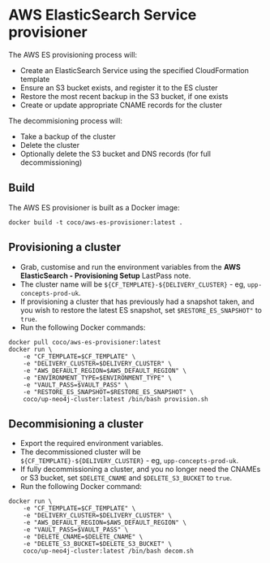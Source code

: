 # AWS ElasticSearch Service provisioner

The AWS ES provisioning process will:

 * Create an ElasticSearch Service using the specified CloudFormation template
 * Ensure an S3 bucket exists, and register it to the ES cluster
 * Restore the most recent backup in the S3 bucket, if one exists
 * Create or update appropriate CNAME records for the cluster

The decommisioning process will:

 * Take a backup of the cluster
 * Delete the cluster
 * Optionally delete the S3 bucket and DNS records (for full decommissioning)

## Build
The AWS ES provisioner is built as a Docker image:

`docker build -t coco/aws-es-provisioner:latest .`

## Provisioning a cluster
- Grab, customise and run the environment variables from the **AWS ElasticSearch - Provisioning Setup** LastPass note.
- The cluster name will be `${CF_TEMPLATE}-${DELIVERY_CLUSTER}` - eg, `upp-concepts-prod-uk`.
- If provisioning a cluster that has previously had a snapshot taken, and you wish to restore the latest ES snapshot, set `$RESTORE_ES_SNAPSHOT"` to `true`.
- Run the following Docker commands:
```
docker pull coco/aws-es-provisioner:latest
docker run \
    -e "CF_TEMPLATE=$CF_TEMPLATE" \
    -e "DELIVERY_CLUSTER=$DELIVERY_CLUSTER" \
    -e "AWS_DEFAULT_REGION=$AWS_DEFAULT_REGION" \
    -e "ENVIRONMENT_TYPE=$ENVIRONMENT_TYPE" \
    -e "VAULT_PASS=$VAULT_PASS" \
    -e "RESTORE_ES_SNAPSHOT=$RESTORE_ES_SNAPSHOT" \
    coco/up-neo4j-cluster:latest /bin/bash provision.sh
```

## Decommisioning a cluster
- Export the required environment variables.
- The decommissioned cluster will be `${CF_TEMPLATE}-${DELIVERY_CLUSTER}` - eg, `upp-concepts-prod-uk`.
- If fully decommissioning a cluster, and you no longer need the CNAMEs or S3 bucket, set `$DELETE_CNAME` and `$DELETE_S3_BUCKET` to `true`.
- Run the following Docker command:
```
docker run \
    -e "CF_TEMPLATE=$CF_TEMPLATE" \
    -e "DELIVERY_CLUSTER=$DELIVERY_CLUSTER" \
    -e "AWS_DEFAULT_REGION=$AWS_DEFAULT_REGION" \
    -e "VAULT_PASS=$VAULT_PASS" \
    -e "DELETE_CNAME=$DELETE_CNAME" \
    -e "DELETE_S3_BUCKET=$DELETE_S3_BUCKET" \
    coco/up-neo4j-cluster:latest /bin/bash decom.sh
```

